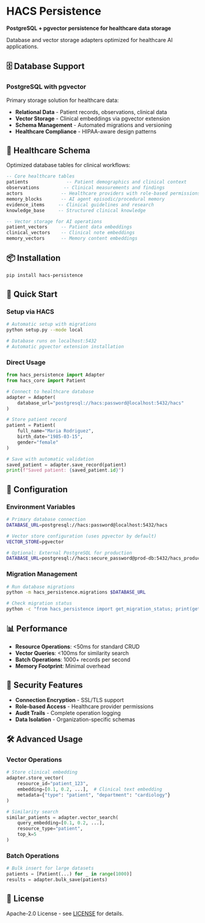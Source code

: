 # HACS Persistence

**PostgreSQL + pgvector persistence for healthcare data storage**

Database and vector storage adapters optimized for healthcare AI applications.

## 🗄️ **Database Support**

### **PostgreSQL with pgvector**
Primary storage solution for healthcare data:

- **Relational Data** - Patient records, observations, clinical data
- **Vector Storage** - Clinical embeddings via pgvector extension
- **Schema Management** - Automated migrations and versioning
- **Healthcare Compliance** - HIPAA-aware design patterns

## 🏥 **Healthcare Schema**

Optimized database tables for clinical workflows:

```sql
-- Core healthcare tables
patients              -- Patient demographics and clinical context
observations         -- Clinical measurements and findings
actors              -- Healthcare providers with role-based permissions
memory_blocks       -- AI agent episodic/procedural memory
evidence_items     -- Clinical guidelines and research
knowledge_base     -- Structured clinical knowledge

-- Vector storage for AI operations
patient_vectors     -- Patient data embeddings
clinical_vectors    -- Clinical note embeddings
memory_vectors      -- Memory content embeddings
```

## 📦 **Installation**

```bash
pip install hacs-persistence
```

## 🚀 **Quick Start**

### **Setup via HACS**
```bash
# Automatic setup with migrations
python setup.py --mode local

# Database runs on localhost:5432
# Automatic pgvector extension installation
```

### **Direct Usage**
```python
from hacs_persistence import Adapter
from hacs_core import Patient

# Connect to healthcare database
adapter = Adapter(
    database_url="postgresql://hacs:password@localhost:5432/hacs"
)

# Store patient record
patient = Patient(
    full_name="Maria Rodriguez",
    birth_date="1985-03-15",
    gender="female"
)

# Save with automatic validation
saved_patient = adapter.save_record(patient)
print(f"Saved patient: {saved_patient.id}")
```

## 🔧 **Configuration**

### **Environment Variables**
```bash
# Primary database connection
DATABASE_URL=postgresql://hacs:password@localhost:5432/hacs

# Vector store configuration (uses pgvector by default)
VECTOR_STORE=pgvector

# Optional: External PostgreSQL for production
DATABASE_URL=postgresql://hacs:secure_password@prod-db:5432/hacs_production
```

### **Migration Management**
```bash
# Run database migrations
python -m hacs_persistence.migrations $DATABASE_URL

# Check migration status
python -c "from hacs_persistence import get_migration_status; print(get_migration_status())"
```

## 📊 **Performance**

- **Resource Operations**: <50ms for standard CRUD
- **Vector Queries**: <100ms for similarity search
- **Batch Operations**: 1000+ records per second
- **Memory Footprint**: Minimal overhead

## 🔐 **Security Features**

- **Connection Encryption** - SSL/TLS support
- **Role-based Access** - Healthcare provider permissions
- **Audit Trails** - Complete operation logging
- **Data Isolation** - Organization-specific schemas

## 🛠️ **Advanced Usage**

### **Vector Operations**
```python
# Store clinical embedding
adapter.store_vector(
    resource_id="patient_123",
    embedding=[0.1, 0.2, ...],  # Clinical text embedding
    metadata={"type": "patient", "department": "cardiology"}
)

# Similarity search
similar_patients = adapter.vector_search(
    query_embedding=[0.1, 0.2, ...],
    resource_type="patient",
    top_k=5
)
```

### **Batch Operations**
```python
# Bulk insert for large datasets
patients = [Patient(...) for _ in range(1000)]
results = adapter.bulk_save(patients)
```

## 📄 **License**

Apache-2.0 License - see [LICENSE](../../LICENSE) for details.